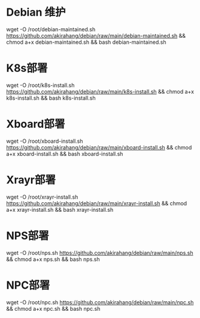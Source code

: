 # Debian 维护

wget -O /root/debian-maintained.sh https://github.com/akirahang/debian/raw/main/debian-maintained.sh && chmod a+x debian-maintained.sh && bash debian-maintained.sh

# K8s部署

wget -O /root/k8s-install.sh https://github.com/akirahang/debian/raw/main/k8s-install.sh && chmod a+x k8s-install.sh && bash k8s-install.sh

# Xboard部署

wget -O /root/xboard-install.sh https://github.com/akirahang/debian/raw/main/xboard-install.sh && chmod a+x xboard-install.sh && bash xboard-install.sh

# Xrayr部署

wget -O /root/xrayr-install.sh https://github.com/akirahang/debian/raw/main/xrayr-install.sh && chmod a+x xrayr-install.sh && bash xrayr-install.sh

# NPS部署

wget -O /root/nps.sh https://github.com/akirahang/debian/raw/main/nps.sh && chmod a+x nps.sh && bash nps.sh

# NPC部署

wget -O /root/npc.sh https://github.com/akirahang/debian/raw/main/npc.sh && chmod a+x npc.sh && bash npc.sh
